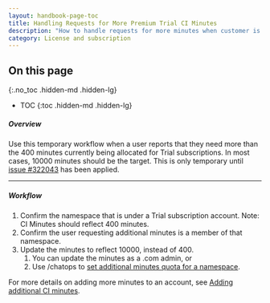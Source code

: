 ```yaml
---
layout: handbook-page-toc
title: Handling Requests for More Premium Trial CI Minutes
description: "How to handle requests for more minutes when customer is running Trial Subscription"
category: License and subscription
---
```


## On this page
{:.no_toc .hidden-md .hidden-lg}

- TOC
{:toc .hidden-md .hidden-lg}

##### Overview

Use this temporary workflow when a user reports that they need more than the 400 minutes currently being allocated for Trial subscriptions. In most cases, 10000 minutes should be the target. This is only temporary until [issue #322043](https://gitlab.com/gitlab-org/gitlab/-/issues/322043) has been applied. 

______________

##### Workflow
1. Confirm the namespace that is under a Trial subscription account.
   Note: CI Minutes should reflect 400 minutes.
1. Confirm the user requesting additional minutes is a member of that namespace.
1. Update the minutes to reflect 10000, instead of 400.
    1. You can update the minutes as a .com admin, or
    1. Use /chatops to [set additional minutes quota for a namespace](https://about.gitlab.com/handbook/support/workflows/chatops.html#setting-additional-minutes-quota-for-a-namespace).

For more details on adding more minutes to an account, see [Adding additional CI minutes](https://about.gitlab.com/handbook/support/license-and-renewals/workflows/saas/ci_minutes.html).
